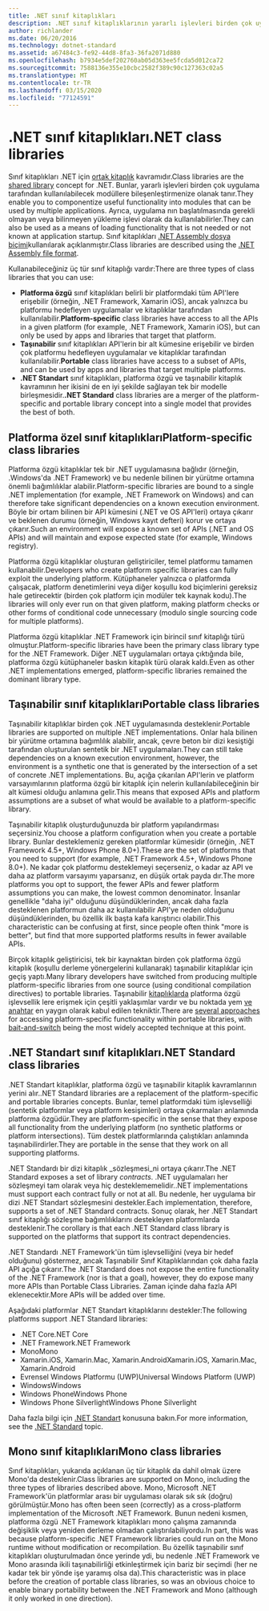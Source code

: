 ```yaml
---
title: .NET sınıf kitaplıkları
description: .NET sınıf kitaplıklarının yararlı işlevleri birden çok uygulama tarafından kullanılabilecek modüllerde gruplandırmanızı nasıl sağladığını öğrenin.
author: richlander
ms.date: 06/20/2016
ms.technology: dotnet-standard
ms.assetid: a67484c3-fe92-44d8-8fa3-36fa2071d880
ms.openlocfilehash: b7934e5def202760ab05d363ee5fcda5d012ca72
ms.sourcegitcommit: 7588136e355e10cbc2582f389c90c127363c02a5
ms.translationtype: MT
ms.contentlocale: tr-TR
ms.lasthandoff: 03/15/2020
ms.locfileid: "77124591"
---
```

# <a name="net-class-libraries"></a><span data-ttu-id="6e305-103">.NET sınıf kitaplıkları</span><span class="sxs-lookup"><span data-stu-id="6e305-103">.NET class libraries</span></span>

<span data-ttu-id="6e305-104">Sınıf kitaplıkları .NET için [ortak kitaplık](https://en.wikipedia.org/wiki/Library_%28computing%29#Shared_libraries) kavramıdır.</span><span class="sxs-lookup"><span data-stu-id="6e305-104">Class libraries are the [shared library](https://en.wikipedia.org/wiki/Library_%28computing%29#Shared_libraries) concept for .NET.</span></span> <span data-ttu-id="6e305-105">Bunlar, yararlı işlevleri birden çok uygulama tarafından kullanılabilecek modüllere bileşenleştirmenize olanak tanır.</span><span class="sxs-lookup"><span data-stu-id="6e305-105">They enable you to componentize useful functionality into modules that can be used by multiple applications.</span></span> <span data-ttu-id="6e305-106">Ayrıca, uygulama nın başlatılmasında gerekli olmayan veya bilinmeyen yükleme işlevi olarak da kullanılabilirler.</span><span class="sxs-lookup"><span data-stu-id="6e305-106">They can also be used as a means of loading functionality that is not needed or not known at application startup.</span></span> <span data-ttu-id="6e305-107">Sınıf kitaplıkları [.NET Assembly dosya biçimi](assembly/file-format.md)kullanılarak açıklanmıştır.</span><span class="sxs-lookup"><span data-stu-id="6e305-107">Class libraries are described using the [.NET Assembly file format](assembly/file-format.md).</span></span>

<span data-ttu-id="6e305-108">Kullanabileceğiniz üç tür sınıf kitaplığı vardır:</span><span class="sxs-lookup"><span data-stu-id="6e305-108">There are three types of class libraries that you can use:</span></span>

* <span data-ttu-id="6e305-109">**Platforma özgü** sınıf kitaplıkları belirli bir platformdaki tüm API'lere erişebilir (örneğin, .NET Framework, Xamarin iOS), ancak yalnızca bu platformu hedefleyen uygulamalar ve kitaplıklar tarafından kullanılabilir.</span><span class="sxs-lookup"><span data-stu-id="6e305-109">**Platform-specific** class libraries have access to all the APIs in a given platform (for example, .NET Framework, Xamarin iOS), but can only be used by apps and libraries that target that platform.</span></span>
* <span data-ttu-id="6e305-110">**Taşınabilir** sınıf kitaplıkları API'lerin bir alt kümesine erişebilir ve birden çok platformu hedefleyen uygulamalar ve kitaplıklar tarafından kullanılabilir.</span><span class="sxs-lookup"><span data-stu-id="6e305-110">**Portable** class libraries have access to a subset of APIs, and can be used by apps and libraries that target multiple platforms.</span></span>
* <span data-ttu-id="6e305-111">**.NET Standart** sınıf kitaplıkları, platforma özgü ve taşınabilir kitaplık kavramının her ikisini de en iyi şekilde sağlayan tek bir modelle birleşmesidir.</span><span class="sxs-lookup"><span data-stu-id="6e305-111">**.NET Standard** class libraries are a merger of the platform-specific and portable library concept into a single model that provides the best of both.</span></span>

## <a name="platform-specific-class-libraries"></a><span data-ttu-id="6e305-112">Platforma özel sınıf kitaplıkları</span><span class="sxs-lookup"><span data-stu-id="6e305-112">Platform-specific class libraries</span></span>

<span data-ttu-id="6e305-113">Platforma özgü kitaplıklar tek bir .NET uygulamasına bağlıdır (örneğin, .Windows'da .NET Framework) ve bu nedenle bilinen bir yürütme ortamına önemli bağımlılıklar alabilir.</span><span class="sxs-lookup"><span data-stu-id="6e305-113">Platform-specific libraries are bound to a single .NET implementation (for example, .NET Framework on Windows) and can therefore take significant dependencies on a known execution environment.</span></span> <span data-ttu-id="6e305-114">Böyle bir ortam bilinen bir API kümesini (.NET ve OS API'leri) ortaya çıkarır ve beklenen durumu (örneğin, Windows kayıt defteri) korur ve ortaya çıkarır.</span><span class="sxs-lookup"><span data-stu-id="6e305-114">Such an environment will expose a known set of APIs (.NET and OS APIs) and will maintain and expose expected state (for example, Windows registry).</span></span>

<span data-ttu-id="6e305-115">Platforma özgü kitaplıklar oluşturan geliştiriciler, temel platformu tamamen kullanabilir.</span><span class="sxs-lookup"><span data-stu-id="6e305-115">Developers who create platform specific libraries can fully exploit the underlying platform.</span></span> <span data-ttu-id="6e305-116">Kütüphaneler yalnızca o platformda çalışacak, platform denetimlerini veya diğer koşullu kod biçimlerini gereksiz hale getirecektir (birden çok platform için modüler tek kaynak kodu).</span><span class="sxs-lookup"><span data-stu-id="6e305-116">The libraries will only ever run on that given platform, making platform checks or other forms of conditional code unnecessary (modulo single sourcing code for multiple platforms).</span></span>

<span data-ttu-id="6e305-117">Platforma özgü kitaplıklar .NET Framework için birincil sınıf kitaplığı türü olmuştur.</span><span class="sxs-lookup"><span data-stu-id="6e305-117">Platform-specific libraries have been the primary class library type for the .NET Framework.</span></span> <span data-ttu-id="6e305-118">Diğer .NET uygulamaları ortaya çıktığında bile, platforma özgü kütüphaneler baskın kitaplık türü olarak kaldı.</span><span class="sxs-lookup"><span data-stu-id="6e305-118">Even as other .NET implementations emerged, platform-specific libraries remained the dominant library type.</span></span>

## <a name="portable-class-libraries"></a><span data-ttu-id="6e305-119">Taşınabilir sınıf kitaplıkları</span><span class="sxs-lookup"><span data-stu-id="6e305-119">Portable class libraries</span></span>

<span data-ttu-id="6e305-120">Taşınabilir kitaplıklar birden çok .NET uygulamasında desteklenir.</span><span class="sxs-lookup"><span data-stu-id="6e305-120">Portable libraries are supported on multiple .NET implementations.</span></span> <span data-ttu-id="6e305-121">Onlar hala bilinen bir yürütme ortamına bağımlılık alabilir, ancak, çevre beton bir dizi kesiştiği tarafından oluşturulan sentetik bir .NET uygulamaları.</span><span class="sxs-lookup"><span data-stu-id="6e305-121">They can still take dependencies on a known execution environment, however, the environment is a synthetic one that is generated by the intersection of a set of concrete .NET implementations.</span></span> <span data-ttu-id="6e305-122">Bu, açığa çıkarılan API'lerin ve platform varsayımlarının platforma özgü bir kitaplık için nelerin kullanılabileceğinin bir alt kümesi olduğu anlamına gelir.</span><span class="sxs-lookup"><span data-stu-id="6e305-122">This means that exposed APIs and platform assumptions are a subset of what would be available to a platform-specific library.</span></span>

<span data-ttu-id="6e305-123">Taşınabilir kitaplık oluşturduğunuzda bir platform yapılandırması seçersiniz.</span><span class="sxs-lookup"><span data-stu-id="6e305-123">You choose a platform configuration when you create a portable library.</span></span> <span data-ttu-id="6e305-124">Bunlar desteklemeniz gereken platformlar kümesidir (örneğin, .NET Framework 4.5+, Windows Phone 8.0+).</span><span class="sxs-lookup"><span data-stu-id="6e305-124">These are the set of platforms that you need to support (for example, .NET Framework 4.5+, Windows Phone 8.0+).</span></span> <span data-ttu-id="6e305-125">Ne kadar çok platformu desteklemeyi seçerseniz, o kadar az API ve daha az platform varsayımı yaparsanız, en düşük ortak payda dır.</span><span class="sxs-lookup"><span data-stu-id="6e305-125">The more platforms you opt to support, the fewer APIs and fewer platform assumptions you can make, the lowest common denominator.</span></span> <span data-ttu-id="6e305-126">İnsanlar genellikle "daha iyi" olduğunu düşündüklerinden, ancak daha fazla desteklenen platformun daha az kullanılabilir API'ye neden olduğunu düşündüklerinden, bu özellik ilk başta kafa karıştırıcı olabilir.</span><span class="sxs-lookup"><span data-stu-id="6e305-126">This characteristic can be confusing at first, since people often think "more is better", but find that more supported platforms results in fewer available APIs.</span></span>

<span data-ttu-id="6e305-127">Birçok kitaplık geliştiricisi, tek bir kaynaktan birden çok platforma özgü kitaplık (koşullu derleme yönergelerini kullanarak) taşınabilir kitaplıklar için geçiş yaptı.</span><span class="sxs-lookup"><span data-stu-id="6e305-127">Many library developers have switched from producing multiple platform-specific libraries from one source (using conditional compilation directives) to portable libraries.</span></span> <span data-ttu-id="6e305-128">Taşınabilir [kitaplıklarda](https://blog.stephencleary.com/2012/11/portable-class-library-enlightenment.html) platforma özgü işlevsellik lere erişmek için çeşitli yaklaşımlar vardır ve bu noktada yem [ve anahtar](https://log.paulbetts.org/the-bait-and-switch-pcl-trick/) en yaygın olarak kabul edilen tekniktir.</span><span class="sxs-lookup"><span data-stu-id="6e305-128">There are [several approaches](https://blog.stephencleary.com/2012/11/portable-class-library-enlightenment.html) for accessing platform-specific functionality within portable libraries, with [bait-and-switch](https://log.paulbetts.org/the-bait-and-switch-pcl-trick/) being the most widely accepted technique at this point.</span></span>

## <a name="net-standard-class-libraries"></a><span data-ttu-id="6e305-129">.NET Standart sınıf kitaplıkları</span><span class="sxs-lookup"><span data-stu-id="6e305-129">.NET Standard class libraries</span></span>

<span data-ttu-id="6e305-130">.NET Standart kitaplıklar, platforma özgü ve taşınabilir kitaplık kavramlarının yerini alır.</span><span class="sxs-lookup"><span data-stu-id="6e305-130">.NET Standard libraries are a replacement of the platform-specific and portable libraries concepts.</span></span> <span data-ttu-id="6e305-131">Bunlar, temel platformdaki tüm işlevselliği (sentetik platformlar veya platform kesişimleri) ortaya çıkarmaları anlamında platforma özgüdür.</span><span class="sxs-lookup"><span data-stu-id="6e305-131">They are platform-specific in the sense that they expose all functionality from the underlying platform (no synthetic platforms or platform intersections).</span></span> <span data-ttu-id="6e305-132">Tüm destek platformlarında çalıştıkları anlamında taşınabilirdirler.</span><span class="sxs-lookup"><span data-stu-id="6e305-132">They are portable in the sense that they work on all supporting platforms.</span></span>

<span data-ttu-id="6e305-133">.NET Standardı bir dizi kitaplık _sözleşmesi_ni ortaya çıkarır.</span><span class="sxs-lookup"><span data-stu-id="6e305-133">The .NET Standard exposes a set of library _contracts_.</span></span> <span data-ttu-id="6e305-134">.NET uygulamaları her sözleşmeyi tam olarak veya hiç desteklememelidir.</span><span class="sxs-lookup"><span data-stu-id="6e305-134">.NET implementations must support each contract fully or not at all.</span></span> <span data-ttu-id="6e305-135">Bu nedenle, her uygulama bir dizi .NET Standart sözleşmesini destekler.</span><span class="sxs-lookup"><span data-stu-id="6e305-135">Each implementation, therefore, supports a set of .NET Standard contracts.</span></span> <span data-ttu-id="6e305-136">Sonuç olarak, her .NET Standart sınıf kitaplığı sözleşme bağımlılıklarını destekleyen platformlarda desteklenir.</span><span class="sxs-lookup"><span data-stu-id="6e305-136">The corollary is that each .NET Standard class library is supported on the platforms that support its contract dependencies.</span></span>

<span data-ttu-id="6e305-137">.NET Standardı .NET Framework'ün tüm işlevselliğini (veya bir hedef olduğunu) göstermez, ancak Taşınabilir Sınıf Kitaplıklarından çok daha fazla API açığa çıkarır.</span><span class="sxs-lookup"><span data-stu-id="6e305-137">The .NET Standard does not expose the entire functionality of the .NET Framework (nor is that a goal), however, they do expose many more APIs than Portable Class Libraries.</span></span> <span data-ttu-id="6e305-138">Zaman içinde daha fazla API eklenecektir.</span><span class="sxs-lookup"><span data-stu-id="6e305-138">More APIs will be added over time.</span></span>

<span data-ttu-id="6e305-139">Aşağıdaki platformlar .NET Standart kitaplıklarını destekler:</span><span class="sxs-lookup"><span data-stu-id="6e305-139">The following platforms support .NET Standard libraries:</span></span>

* <span data-ttu-id="6e305-140">.NET Core</span><span class="sxs-lookup"><span data-stu-id="6e305-140">.NET Core</span></span>
* <span data-ttu-id="6e305-141">.NET Framework</span><span class="sxs-lookup"><span data-stu-id="6e305-141">.NET Framework</span></span>
* <span data-ttu-id="6e305-142">Mono</span><span class="sxs-lookup"><span data-stu-id="6e305-142">Mono</span></span>
* <span data-ttu-id="6e305-143">Xamarin.iOS, Xamarin.Mac, Xamarin.Android</span><span class="sxs-lookup"><span data-stu-id="6e305-143">Xamarin.iOS, Xamarin.Mac, Xamarin.Android</span></span>
* <span data-ttu-id="6e305-144">Evrensel Windows Platformu (UWP)</span><span class="sxs-lookup"><span data-stu-id="6e305-144">Universal Windows Platform (UWP)</span></span>
* <span data-ttu-id="6e305-145">Windows</span><span class="sxs-lookup"><span data-stu-id="6e305-145">Windows</span></span>
* <span data-ttu-id="6e305-146">Windows Phone</span><span class="sxs-lookup"><span data-stu-id="6e305-146">Windows Phone</span></span>
* <span data-ttu-id="6e305-147">Windows Phone Silverlight</span><span class="sxs-lookup"><span data-stu-id="6e305-147">Windows Phone Silverlight</span></span>

<span data-ttu-id="6e305-148">Daha fazla bilgi için [.NET Standart](net-standard.md) konusuna bakın.</span><span class="sxs-lookup"><span data-stu-id="6e305-148">For more information, see the [.NET Standard](net-standard.md) topic.</span></span>

## <a name="mono-class-libraries"></a><span data-ttu-id="6e305-149">Mono sınıf kitaplıkları</span><span class="sxs-lookup"><span data-stu-id="6e305-149">Mono class libraries</span></span>

<span data-ttu-id="6e305-150">Sınıf kitaplıkları, yukarıda açıklanan üç tür kitaplık da dahil olmak üzere Mono'da desteklenir.</span><span class="sxs-lookup"><span data-stu-id="6e305-150">Class libraries are supported on Mono, including the three types of libraries described above.</span></span> <span data-ttu-id="6e305-151">Mono, Microsoft .NET Framework'ün platformlar arası bir uygulaması olarak sık sık (doğru) görülmüştür.</span><span class="sxs-lookup"><span data-stu-id="6e305-151">Mono has often been seen (correctly) as a cross-platform implementation of the Microsoft .NET Framework.</span></span> <span data-ttu-id="6e305-152">Bunun nedeni kısmen, platforma özgü .NET Framework kitaplıkları mono çalışma zamanında değişiklik veya yeniden derleme olmadan çalıştırılabiliyordu.</span><span class="sxs-lookup"><span data-stu-id="6e305-152">In part, this was because platform-specific .NET Framework libraries could run on the Mono runtime without modification or recompilation.</span></span> <span data-ttu-id="6e305-153">Bu özellik taşınabilir sınıf kitaplıkları oluşturulmadan önce yerinde ydi, bu nedenle .NET Framework ve Mono arasında ikili taşınabilirliği etkinleştirmek için bariz bir seçimdi (her ne kadar tek bir yönde işe yaramış olsa da).</span><span class="sxs-lookup"><span data-stu-id="6e305-153">This characteristic was in place before the creation of portable class libraries, so was an obvious choice to enable binary portability between the .NET Framework and Mono (although it only worked in one direction).</span></span>
